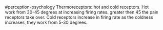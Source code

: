 #perception-psychology 
Thermoreceptors::hot and cold receptors. Hot work from 30-45 degrees at increasing firing rates. greater then 45 the pain receptors take over. Cold receptors increase in firing rate as the coldness increases, they work from 5-30 degrees.